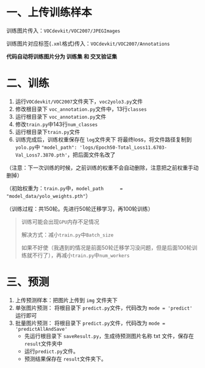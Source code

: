 # 一、上传训练样本

训练图片传入：`VOCdevkit/VOC2007/JPEGImages`

训练图片对应标签(`.xml`格式)传入：`VOCdevkit/VOC2007/Annotations`

**代码自动将训练图片分为 训练集 和 交叉验证集**

# 二、训练

1. 运行`VOCdevkit/VOC2007`文件夹下，`voc2yolo3.py`文件
2. 修改根目录下 `voc_annotation.py`文件中，13行`classes`
3. 运行根目录下 `voc_annotation.py`文件
4. 修改`train.py`中143行`num_classes`
5. 运行根目录下`train.py`文件
6. 训练完成后，训练权重保存在 `log`文件夹下
   将最终loss，将文件路径复制到 `yolo.py`中 `"model_path": 'logs/Epoch50-Total_Loss11.6703-Val_Loss7.3870.pth'`，把后面文件名改了

（注意：下一次训练的时候，之前训练的权重不会自动删除，注意把之前权重手动删掉）

（初始权重为：`train.py`中，`model_path      = "model_data/yolo_weights.pth"`）

（训练过程：共150轮。先进行50轮迁移学习，再100轮训练）

> 训练可能会出现`GPU`内存不足情况
>
> 解决方式：减小`train.py`中`Batch_size`
>
> 如果不好使（我遇到的情况是前面50轮迁移学习没问题，但是后面100轮训练就不行了），再减小`train.py`中`num_workers`

# 三、预测

1. 上传预测样本：把图片上传到 `img` 文件夹下
2. 单张图片预测：
   将根目录下 `predict.py`文件，代码改为 `mode = 'predict'`
   运行即可
3. 批量图片预测：
   将根目录下 `predict.py`文件，代码改为 `mode = 'predictAllAndSave'`
   * 先运行根目录下 `saveResult.py`，生成待预测图片名称 txt 文件，保存在 `result`文件夹中
   * 运行`predict.py`文件。
   * 预测结果保存在 `result`文件夹下。





